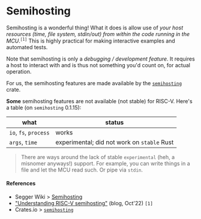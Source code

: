 # Semihosting

Semihosting is a wonderful thing! What it does is allow use of *your host resources (time, file system, stdin/out) from within the code running in the MCU*.<sup>`[1]`</sup> This is highly practical for making interactive examples and automated tests.

Note that semihosting is only a *debugging / development feature*. It requires a host to interact with and is thus not something you'd count on, for actual operation.

For us, the semihosting features are made available by the [`semihosting`](https://crates.io/crates/semihosting) crate.

**Some** semihosting features are not available (not stable) for RISC-V. Here's a table (on `semihosting` 0.1.15):

|what|status|
|---|---|
|`io`, `fs`, `process`|works|
|`args`, `time`|experimental; did not work on `stable` Rust|

>There are ways around the lack of stable `experimental` (heh, a misnomer anyways!) support. For example, you can write things in a file and let the MCU read such. Or pipe via `stdin`.

#### References

- Segger Wiki > [Semihosting](https://wiki.segger.com/Semihosting)
- ["Understanding RISC-V semihosting"](https://embeddedinn.com/articles/tutorial/understanding-riscv-semihosting/) (blog, Oct'22) `[1]`
- Crates.io > [`semihosting`](https://docs.rs/semihosting/0.1.15/semihosting/index.html)

